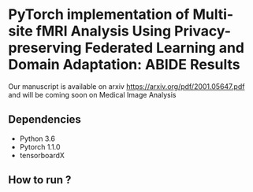 # PyTorch implementation of Multi-site fMRI Analysis Using Privacy-preserving Federated Learning and Domain Adaptation: ABIDE Results
Our manuscript is available on arxiv https://arxiv.org/pdf/2001.05647.pdf and will be coming soon on Medical Image Analysis

## Dependencies
- Python 3.6
- Pytorch 1.1.0
- tensorboardX

## How to run ?


